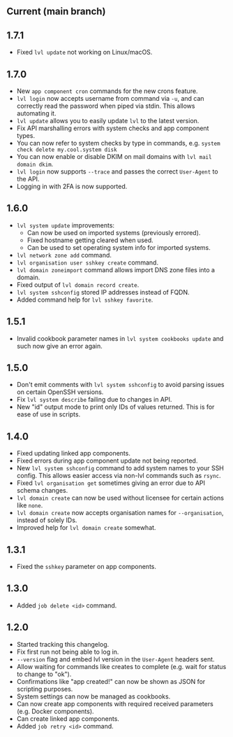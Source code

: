 ## Current (main branch)

## 1.7.1
* Fixed `lvl update` not working on Linux/macOS.

## 1.7.0

* New `app component cron` commands for the new crons feature.
* `lvl login` now accepts username from command via `-u`, and can correctly read the password when piped via stdin. This allows automating it.
* `lvl update` allows you to easily update `lvl` to the latest version.
* Fix API marshalling errors with system checks and app component types.
* You can now refer to system checks by type in commands, e.g. `system check delete my.cool.system disk`
* You can now enable or disable DKIM on mail domains with `lvl mail domain dkim`.
* `lvl login` now supports `--trace` and passes the correct `User-Agent` to the API.
* Logging in with 2FA is now supported.

## 1.6.0

* `lvl system update` improvements:
    * Can now be used on imported systems (previously errored).
    * Fixed hostname getting cleared when used.
    * Can be used to set operating system info for imported systems.
* `lvl network zone add` command.
* `lvl organisation user sshkey create` command.
* `lvl domain zoneimport` command allows import DNS zone files into a domain.
* Fixed output of `lvl domain record create`.
* `lvl system sshconfig` stored IP addresses instead of FQDN.
* Added command help for `lvl sshkey favorite`.

## 1.5.1

* Invalid cookbook parameter names in `lvl system cookbooks update` and such now give an error again.

## 1.5.0

* Don't emit comments with `lvl system sshconfig` to avoid parsing issues on certain OpenSSH versions.
* Fix `lvl system describe` failing due to changes in API.
* New "id" output mode to print only IDs of values returned. This is for ease of use in scripts.

## 1.4.0

* Fixed updating linked app components.
* Fixed errors during app component update not being reported.
* New `lvl system sshconfig` command to add system names to your SSH config. This allows easier access via non-lvl commands such as `rsync`.
* Fixed `lvl organisation get` sometimes giving an error due to API schema changes.
* `lvl domain create` can now be used without licensee for certain actions like `none`.
* `lvl domain create` now accepts organisation names for `--organisation`, instead of solely IDs.
* Improved help for `lvl domain create` somewhat.

## 1.3.1

* Fixed the `sshkey` parameter on app components.

## 1.3.0

* Added `job delete <id>` command.

## 1.2.0

* Started tracking this changelog.
* Fix first run not being able to log in.
* `--version` flag and embed lvl version in the `User-Agent` headers sent.
* Allow waiting for commands like creates to complete (e.g. wait for status to change to "ok").
* Confirmations like "app created!" can now be shown as JSON for scripting purposes.
* System settings can now be managed as cookbooks.
* Can now create app components with required received parameters (e.g. Docker components).
* Can create linked app components.
* Added `job retry <id>` command.
